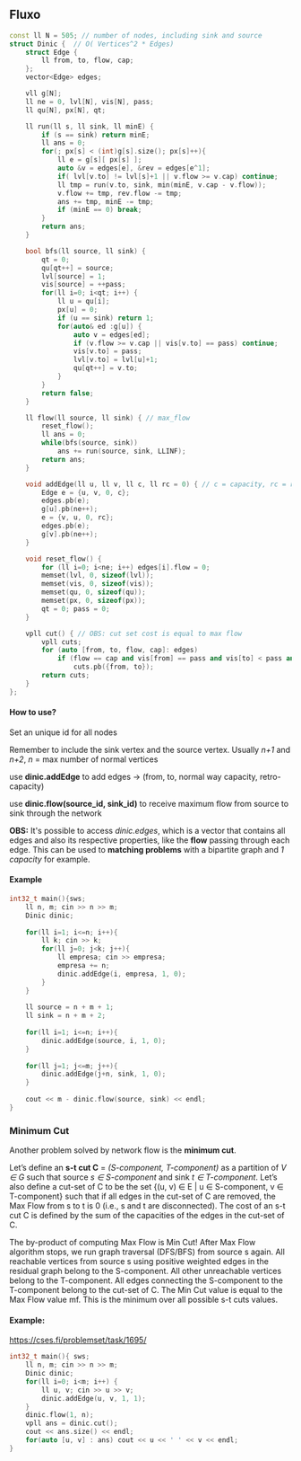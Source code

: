 ## Fluxo

```cpp
const ll N = 505; // number of nodes, including sink and source
struct Dinic {  // O( Vertices^2 * Edges)
    struct Edge { 
        ll from, to, flow, cap;
    };
    vector<Edge> edges;

    vll g[N];
    ll ne = 0, lvl[N], vis[N], pass;
    ll qu[N], px[N], qt;

    ll run(ll s, ll sink, ll minE) {
        if (s == sink) return minE;
        ll ans = 0;
        for(; px[s] < (int)g[s].size(); px[s]++){
            ll e = g[s][ px[s] ];
            auto &v = edges[e], &rev = edges[e^1];
            if( lvl[v.to] != lvl[s]+1 || v.flow >= v.cap) continue;
            ll tmp = run(v.to, sink, min(minE, v.cap - v.flow));
            v.flow += tmp, rev.flow -= tmp;
            ans += tmp, minE -= tmp;
            if (minE == 0) break;
        }
        return ans;
    }

    bool bfs(ll source, ll sink) {
        qt = 0;
        qu[qt++] = source;
        lvl[source] = 1;
        vis[source] = ++pass;
        for(ll i=0; i<qt; i++) {
            ll u = qu[i];
            px[u] = 0;
            if (u == sink) return 1;
            for(auto& ed :g[u]) {
                auto v = edges[ed];
                if (v.flow >= v.cap || vis[v.to] == pass) continue;
                vis[v.to] = pass;
                lvl[v.to] = lvl[u]+1;
                qu[qt++] = v.to;
            }
        }
        return false;
    }

    ll flow(ll source, ll sink) { // max_flow
        reset_flow();
        ll ans = 0;
        while(bfs(source, sink))
            ans += run(source, sink, LLINF);
        return ans;
    }

    void addEdge(ll u, ll v, ll c, ll rc = 0) { // c = capacity, rc = retro-capacity;
        Edge e = {u, v, 0, c};
        edges.pb(e);
        g[u].pb(ne++);
        e = {v, u, 0, rc};
        edges.pb(e);
        g[v].pb(ne++);
    }

    void reset_flow() {
        for (ll i=0; i<ne; i++) edges[i].flow = 0;
        memset(lvl, 0, sizeof(lvl));
        memset(vis, 0, sizeof(vis));
        memset(qu, 0, sizeof(qu));
        memset(px, 0, sizeof(px));
        qt = 0; pass = 0;
    }

    vpll cut() { // OBS: cut set cost is equal to max flow
        vpll cuts;
        for (auto [from, to, flow, cap]: edges)
            if (flow == cap and vis[from] == pass and vis[to] < pass and cap > 0)
                cuts.pb({from, to});
        return cuts;
    }
};
```

#### How to use?

Set an unique id for all nodes

Remember to include the sink vertex and the source vertex. Usually *n+1* and *n+2*, *n* = max number of normal vertices

use **dinic.addEdge** to add edges -> (from, to, normal way capacity, retro-capacity)

use **dinic.flow(source_id, sink_id)** to receive maximum flow from source to sink through the network

**OBS:** It's possible to access *dinic.edges*, which is a vector that contains all edges and also its respective properties, like the **flow** passing through each edge. This can be used to **matching problems** with a bipartite graph and *1 capacity* for example.

#### Example

```cpp
int32_t main(){sws;
    ll n, m; cin >> n >> m;
    Dinic dinic;
 
    for(ll i=1; i<=n; i++){
        ll k; cin >> k;
        for(ll j=0; j<k; j++){
            ll empresa; cin >> empresa;
            empresa += n;
            dinic.addEdge(i, empresa, 1, 0);
        }
    }
 
    ll source = n + m + 1;
    ll sink = n + m + 2;
 
    for(ll i=1; i<=n; i++){
        dinic.addEdge(source, i, 1, 0);
    }
 
    for(ll j=1; j<=m; j++){
        dinic.addEdge(j+n, sink, 1, 0);
    }
 
    cout << m - dinic.flow(source, sink) << endl;
}
```

### Minimum Cut

Another problem solved by network flow is the **minimum cut**.

Let’s define an **s-t cut C** = *(S-component, T-component)* as a partition of *V ∈ G* such that source *s ∈ S-component* and sink *t ∈ T-component*. Let’s also define a cut-set of C to be the set {(u, v) ∈ E | u ∈ S-component, v ∈ T-component} such that if all edges in the cut-set of C are removed, the Max Flow from s to t is 0 (i.e., s and t are disconnected). The cost of an s-t cut C is defined by the sum of the capacities of the edges in the cut-set of C.

The by-product of computing Max Flow is Min Cut! After Max Flow algorithm stops, we run graph traversal (DFS/BFS) from source s again. All reachable vertices from source s using positive weighted edges in the residual graph belong to the S-component. All other unreachable vertices belong to the T-component. All edges connecting the S-component to the T-component belong to the cut-set of C. The Min Cut value is equal to the Max Flow value mf. This is the minimum over all possible s-t cuts values.

#### Example:

https://cses.fi/problemset/task/1695/

```cpp
int32_t main(){ sws;
    ll n, m; cin >> n >> m;
    Dinic dinic;
    for(ll i=0; i<m; i++) {
        ll u, v; cin >> u >> v;
        dinic.addEdge(u, v, 1, 1);
    }
    dinic.flow(1, n);
    vpll ans = dinic.cut();
    cout << ans.size() << endl;
    for(auto [u, v] : ans) cout << u << ' ' << v << endl;
}   
```